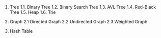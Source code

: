 
1. Tree
1.1. Binary Tree
1.2. Binary Search Tree
1.3. AVL Tree
1.4. Red-Black Tree
1.5. Heap
1.6. Trie

2. Graph
2.1 Directed Graph
2.2 Undirected Graph
2.3 Weighted Graph

3. Hash Table